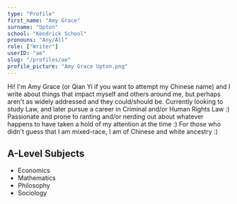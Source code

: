 ```yaml
---
type: "Profile"
first_name: "Amy Grace"
surname: "Upton"
school: "Kendrick School"
pronouns: "Any/All"
role: ["Writer"]
userID: "ae"
slug: "/profiles/ae"
profile_picture: "Amy Grace Upton.png"
---
```


Hi! I'm Amy Grace (or Qian Yi if you want to attempt my Chinese name) and I write about things that impact myself and others around me, but perhaps aren't as widely addressed and they could/should be. Currently looking to study Law, and later pursue a career in Criminal and/or Human Rights Law :) Passionate and prone to ranting and/or nerding out about whatever happens to have taken a hold of my attention at the time :) For those who didn't guess that I am mixed-race, I am of Chinese and white ancestry :)

## A-Level Subjects
- Economics
- Mathematics
- Philosophy
- Sociology

